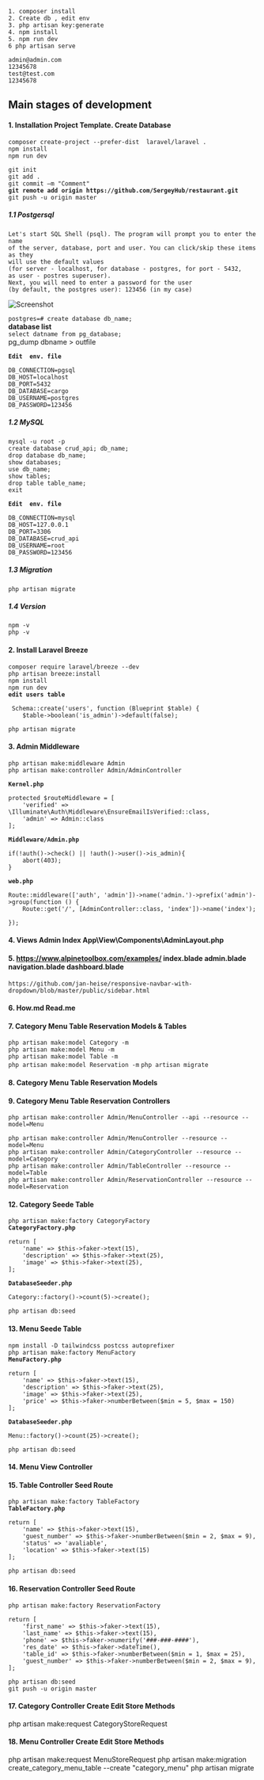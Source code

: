 `1. composer install`  
`2. Create db , edit env`  
`3. php artisan key:generate`  
`4. npm install`  
`5. npm run dev`  
`6 php artisan serve`   
```
admin@admin.com  
12345678   
test@test.com   
12345678
```
## Main stages of development

#### 1. Installation Project Template. Create Database

`composer create-project --prefer-dist  laravel/laravel .`   
`npm install`  
`npm run dev`  

`git init`  
`git add .`  
`git commit –m "Comment"`  
**`git remote add origin https://github.com/SergeyHub/restaurant.git`**  
`git push -u origin master`  

##### 1.1 Postgersql
```
Let's start SQL Shell (psql). The program will prompt you to enter the name    
of the server, database, port and user. You can click/skip these items as they  
will use the default values   
(for server - localhost, for database - postgres, for port - 5432,  
as user - postres superuser). 
Next, you will need to enter a password for the user   
(by default, the postgres user): 123456 (in my case)  
```

![Screenshot](readme/psql.JPG)   

`postgres=# create database db_name;`  
  **database list**  
`select datname from pg_database;`   
pg_dump dbname > outfile 

**`Edit  env. file`**    
```
DB_CONNECTION=pgsql
DB_HOST=localhost
DB_PORT=5432
DB_DATABASE=cargo
DB_USERNAME=postgres
DB_PASSWORD=123456
```
##### 1.2 MySQL

`mysql -u root -p`  
`create database crud_api; db_name;`  
`drop database db_name;`   
`show databases;`  
`use db_name;`  
`show tables;`   
`drop table table_name;`  
`exit`  

**`Edit  env. file`**   
```
DB_CONNECTION=mysql
DB_HOST=127.0.0.1
DB_PORT=3306
DB_DATABASE=crud_api
DB_USERNAME=root
DB_PASSWORD=123456
```
##### 1.3 Migration

`php artisan migrate`  

##### 1.4 Version
`npm -v`  
`php -v`
#### 2. Install Laravel Breeze
`composer require laravel/breeze --dev`  
`php artisan breeze:install`  
`npm install`  
`npm run dev`  
**`edit users table`**  
```
 Schema::create('users', function (Blueprint $table) {
    $table->boolean('is_admin')->default(false);
```
`php artisan migrate`   
#### 3. Admin Middleware
`php artisan make:middleware Admin`  
`php artisan make:controller Admin/AdminController`    

**`Kernel.php`**
```
protected $routeMiddleware = [
    'verified' => \Illuminate\Auth\Middleware\EnsureEmailIsVerified::class,
    'admin' => Admin::class
];
```
**`Middleware/Admin.php`**
```
if(!auth()->check() || !auth()->user()->is_admin){
    abort(403);
}
```
**`web.php`**
```
Route::middleware(['auth', 'admin'])->name('admin.')->prefix('admin')->group(function () {
    Route::get('/', [AdminController::class, 'index'])->name('index');

});
```
#### 4. Views Admin Index App\View\Components\AdminLayout.php

#### 5. https://www.alpinetoolbox.com/examples/ index.blade admin.blade navigation.blade dashboard.blade
`https://github.com/jan-heise/responsive-navbar-with-dropdown/blob/master/public/sidebar.html`

#### 6. How.md Read.me
#### 7. Category Menu Table Reservation Models & Tables
`php artisan make:model Category -m`   
`php artisan make:model Menu -m`    
`php artisan make:model Table -m`     
`php artisan make:model Reservation -m` 
`php artisan migrate`  
#### 8. Category Menu Table Reservation Models     
#### 9. Category Menu Table Reservation Controllers
```
php artisan make:controller Admin/MenuController --api --resource --model=Menu  

php artisan make:controller Admin/MenuController --resource --model=Menu
php artisan make:controller Admin/CategoryController --resource --model=Category
php artisan make:controller Admin/TableController --resource --model=Table
php artisan make:controller Admin/ReservationController --resource --model=Reservation
```
#### 12. Category Seede Table 
`php artisan make:factory CategoryFactory`  
**`CategoryFactory.php`**  
```
return [
    'name' => $this->faker->text(15),
    'description' => $this->faker->text(25),
    'image' => $this->faker->text(25),
];
```
**`DatabaseSeeder.php`**  
```
Category::factory()->count(5)->create();
```
`php artisan db:seed`  

#### 13. Menu Seede Table 
`npm install -D tailwindcss postcss autoprefixer`  
`php artisan make:factory MenuFactory`  
**`MenuFactory.php`**  
```
return [
    'name' => $this->faker->text(15),
    'description' => $this->faker->text(25),
    'image' => $this->faker->text(25),
    'price' => $this->faker->numberBetween($min = 5, $max = 150)
];
```
**`DatabaseSeeder.php`**  
```
Menu::factory()->count(25)->create();
```
`php artisan db:seed`  
#### 14. Menu View Controller

#### 15. Table Controller Seed Route
`php artisan make:factory TableFactory`  
**`TableFactory.php`** 
```
return [
    'name' => $this->faker->text(15),
    'guest_number' => $this->faker->numberBetween($min = 2, $max = 9),
    'status' => 'avaliable',
    'location' => $this->faker->text(15)
];
```
`php artisan db:seed`  

#### 16. Reservation Controller Seed Route
`php artisan make:factory ReservationFactory`  
```
return [
    'first_name' => $this->faker->text(15),
    'last_name' => $this->faker->text(15),
    'phone' => $this->faker->numerify('###-###-####'),
    'res_date' => $this->faker->dateTime(),
    'table_id' => $this->faker->numberBetween($min = 1, $max = 25),
    'guest_number' => $this->faker->numberBetween($min = 2, $max = 9),
];
```
`php artisan db:seed`    
`git push -u origin master`  
#### 17. Category Controller Create Edit Store Methods  
php artisan make:request CategoryStoreRequest
#### 18. Menu Controller Create Edit Store Methods  
php artisan make:request MenuStoreRequest
php artisan make:migration create_category_menu_table --create "category_menu"
php artisan migrate
